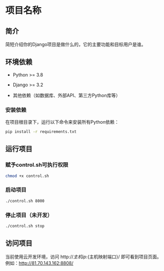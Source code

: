# 项目名称

## 简介

简短介绍你的Django项目是做什么的，它的主要功能和目标用户是谁。

## 环境依赖


- Python >= 3.8

- Django >= 3.2

- 其他依赖（如数据库、外部API、第三方Python库等）

### 安装依赖

在项目根目录下，运行以下命令来安装所有Python依赖：

```bash
pip install -r requirements.txt
```

## 运行项目
### 赋予control.sh可执行权限
```bash
chmod +x control.sh
```
### 启动项目
```bash
./control.sh 8000
```
### 停止项目（未开发）
```bash
./control.sh stop
```
## 访问项目
当前使用云开发环境，访问 http://${主机ip}:${主机映射端口}/ 即可看到项目页面。
例如：http://81.70.143.162:8808/
